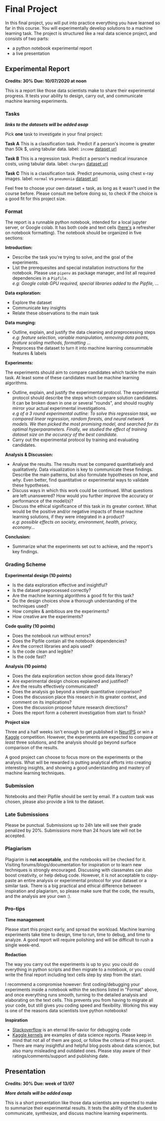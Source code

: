 # Final Project

In this final project, you will put into practice everything you have learned so far in this course. You will experimentally develop solutions to a machine learning task. The project is structured like a real data science project, and consists of two parts:

- a python notebook experimental report
- a live presentation

## Experimental Report

**Credits: 30%**
**Due: 10/07/2020 at noon**

This is a report like those data scientists make to share their experimental progress. It tests your ability to design, carry out, and communicate machine learning experiments.

### Tasks 

**_links to the datasets will be added asap_**

Pick **one** task to investigate in your final project:

**Task A**
This is a classification task. Predict if a person's income is greater than 50k $, using tabular data.
label: `income`
[dataset url](https://introduction-to-machine-learning-ilia-university.s3.eu-west-2.amazonaws.com/final_project/census_income.csv)

**Task B**
This is a regression task. Predict a person's medical insurance costs, using tabular data.
label: `charges`
[dataset url](https://introduction-to-machine-learning-ilia-university.s3.eu-west-2.amazonaws.com/final_project/medical_insurance.csv)

**Task C**
This is a classification task. Predict pneumonia, using chest x-ray images.
label: `normal` vs `pneumonia`
[dataset url](https://introduction-to-machine-learning-ilia-university.s3.eu-west-2.amazonaws.com/final_project/chest_xray.tar.gz)

Feel free to choose your own dataset + task, as long as it wasn't used in the course before. Please consult me before doing so, to check if the choice is a good fit for this project size.

### Format

The report is a runnable python notebook, intended for a local jupyter server, or Google colab. It has both code and text cells ([here's](https://mybinder.org/v2/gh/ipython/ipython-in-depth/master?filepath=binder/Index.ipynb) a refresher on notebook formatting). The notebook should be organized in five sections:

**Introduction:**

- Describe the task you're trying to solve, and the goal of the experiments.
- List the prerequesites and special installation instructions for the notebook. Please use `pipenv` as package manager, and list all required dependencies in a `Pipfile`.  
_e.g: Google colab GPU required, special libraries added to the Pipfile, ..._

**Data exploration:**

- Explore the dataset
- Communicate key insights
- Relate these observations to the main task

**Data munging:**

- Outline, explain, and justify the data cleaning and preprocessing steps  
_e.g: feature selection, variable manipulation, removing data points, feature scaling methods, formatting ..._
- Preprocess the dataset to turn it into machine learning consummable features & labels

**Experiments:**

The experiments should aim to compare candidates which tackle the main task. At least some of these candidates must be machine learning algorithms.

- Outline, explain, and justify the experimental protocol. The experimental protocol should describe the steps which compare solution candidates. It can be broken down in one or several "rounds", and should roughly mirror your actual experimental investigations.  
_e.g of a 3 round experimental outline: To solve this regression task, we compared linear regression, random forests, and neural network models. We then picked the most promising model, and searched for its optimal hyperparameters. Finally, we studied the effect of training dataset size on the accuracy of the best candidate._
- Carry out the experimental protocol by training and evaluating candidates.


**Analysis & Discussion:**

- Analyse the results. The results must be compared quantitatively and qualitatively. Data visualization is key to communicate these findings. Describe the main patterns, but also formulate hypotheses on _how_, and _why_. Even better, find quantitative or experimental ways to validate these hypotheses.
- Discuss ways in which this work could be continued. What questions are left unanswered? How would you further improve the accuracy or performance of the model(s)?
- Discuss the ethical significance of this task in its greater context. What would be the positive and/or negative impacts of these machine learning solutions, if they were integrated in a product?  
_e.g: possible effects on society, environment, health, privacy, economy..._

**Conclusion:**

- Summarize what the experiments set out to achieve, and the report's key findings.

### Grading Scheme

**Experimental design (10 points)**

- Is the data exploration effective and insightful?
- Is the dataset preprocessed correctly?
- Are the machine learning algorithms a good fit for this task?
- Do the design choices show a thorough understanding of the techniques used?
- How complex & ambitious are the experiments?
- How creative are the experiments?

**Code quality (10 points)**

- Does the notebook run without errors? 
- Does the Pipfile contain all the notebook dependencies?
- Are the correct libraries and apis used?
- Is the code clean and legible?
- Is the code fast?

**Analysis (10 points)**

- Does the data exploration section show good data literacy?
- Are experimental design choices explained and justified?
- Are the results effectively communicated?
- Does the analysis go beyond a simple quantitative comparison?
- Does the discussion place this research in its greater context, and comment on its implications?
- Does the discussion propose future research directions?
- Does the report form a coherent investigation from start to finish?

**Project size**

Three and a half weeks isn't enough to get published in [NeurIPS](https://en.wikipedia.org/wiki/Conference_on_Neural_Information_Processing_Systems) or win a [Kaggle](https://www.kaggle.com/) competition. However, the experiments are expected to compare _at least_ three solutions, and the analysis should go beyond surface comparison of the results. 

A good project can choose to focus more on the experiments or the analysis. What will be rewarded is putting analytical efforts into creating interesting insights, and showing a good understanding and mastery of machine learning techniques.

### Submission

Notebooks and their Pipfile should be sent by email. If a custom task was chosen, please also provide a link to the dataset.

### Late Submissions

Please be punctual. Submissions up to 24h late will see their grade penalized by 20%. Submissions more than 24 hours late will not be accepted.

### Plagiarism

Plagiarim is **not acceptable**, and the notebooks will be checked for it. Visiting forums/blogs/documentation for inspiration or to learn new techniques is strongly encouraged. Discussing with classmates can also boost creativity, or help debug code. However, it is not acceptable to copy-paste an entire analysis or experimental protocol for your dataset or a similar task. There is a big practical and ethical difference between inspiration and plagiarism, so please make sure that the code, the results, and the analysis are your own :).

### Pro-tips

**Time management**

Please start this project early, and spread the workload. Machine learning experiments take time to design, time to run, time to debug, and time to analyze. A good report will require polishing and will be difficult to rush a single week-end. 

**Redaction**

The way you carry out the experiments is up to you: you could do everything in python scripts and then migrate to a notebook, or you could write the final report including text cells step by step from the start.

I recommend a compromise however: first coding/debugging your experiments inside a notebook within the sections listed in "Format" above, and once everything runs smooth, turning to the detailed analysis and elaborating on the text cells. This prevents you from having to migrate all your code, but still gives you coding speed and flexibility. Working this way is one of the reasons data scientists love python notebooks!

**Inspiration**

- [Stackoverflow](https://stackoverflow.com/) is an eternal life-savior for debugging code
- [Kaggle kernels](https://www.kaggle.com/notebooks) are examples of data science reports. Please keep in mind that not all of them are good, or follow the criteria of this project.
- There are many insightful and helpful blog posts about data science, but also many misleading and outdated ones. Please stay aware of their ratings/comments/support and publishing date.


## Presentation

**Credits: 30%**
**Due: week of 13/07**

**_More details will be added asap_**


This is a short presentation like those data scientists are expected to make to summarize their experimental results. It tests the ability of the student to communicate, synthesize, and discuss machine learning experiments.
